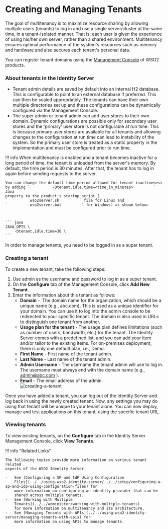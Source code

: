 # Creating and Managing Tenants

The goal of multitenancy is to maximize resource sharing by allowing
multiple users (tenants) to log in and use a single server/cluster at
the same time, in a tenant-isolated manner. That is, each user is given
the experience of using his/her own server, rather than a shared
environment. Multitenancy ensures optimal performance of the system's
resources such as memory and hardware and also secures each tenant's
personal data.

You can register tenant domains using the [Management
Console](../../setup/getting-started-with-the-management-console) of WSO2
products.

### About tenants in the Identity Server

-   Tenant admin details are saved by default into an internal H2
    database. This is configurable to point to an external database if
    preferred. This can then be scaled appropriately. The tenants can
    have their own multiple directories set up and these configurations
    can be dynamically configured via the Management Console.
-   The super admin or tenant admin can add user stores to their own
    domain. Dynamic configurations are possible only for secondary user
    stores and the 'primary' user store is not configurable at run time.
    This is because primary user stores are available for all tenants
    and allowing changes to the configuration at run time can lead to
    instability of the system. So the primary user store is treated as a
    static property in the implementation and must be configured prior
    to run time.

!!! info 
    When multitenancy is enabled and a tenant becomes inactive for a long
    period of time, the tenant is unloaded from the server's memory. By
    default, the time period is 30 minutes. After that, the tenant has to
    log in again before sending requests to the server.

    You can change the default time period allowed for tenant inactiveness
    by adding `          -Dtenant.idle.time=<time_in_minutes>         ` Java
    property to the product's startup script (
    `          wso2server.sh         ` file for Linux and
    `          wso2server.bat         ` for Windows) as shown below:

    

    ``` java
    JAVA_OPTS \
        -Dtenant.idle.time=30 \
    ```

In order to manage tenants, you need to be logged in as a super tenant.

### Creating a tenant

To create a new tenant, take the following steps:

1.  Use admin as the username and password to log in as a super tenant.
2.  On the **Configure** tab of the Management Console, click **Add New
    Tenant**.
3.  Enter the information about this tenant as follows:  
    -   **Domain** -  The domain name for the organization, which should
        be a unique name (e.g., abc.com). This is used as a unique
        identifier for your domain. You can use it to log into the admin
        console to be redirected to your specific tenant. The domain is
        also used in URLs to distinguish one tenant from another.
    -   **Usage plan for the tenant** - The usage plan defines
        limitations (such as number of users, bandwidth, etc.) for the
        tenant. The Identity Server comes with a predefined list, and
        you can add your item and/or tailor to the existing items. For
        on-premises deployment, there is only one default plan, i.e.,
        Demo.  
    -   **First Name** - First name of the tenant admin.
    -   **Last Name** - Last name of the tenant admin.
    -   **Admin Username** - The username the tenant admin will use to
        log in. The username must always end with the domain name (e.g.,
        <admin@abc.com> ).
    -   **Email** - The email address of the admin.  
        ![creating-a-tenant](../../assets/img/using-wso2-identity-server/creating-a-tenant.png)

Once you have added a tenant, you can log out of the Identity Server and
log back in using the newly created tenant. Now, any settings you may do
using that tenant will be unique to your tenant alone. You can now
deploy, manage and test applications on this tenant, using the specific
tenant URL.

### Viewing tenants

To view existing tenants, on the **Configure** tab in the Identity
Server Management Console, click **View Tenants**.

!!! info "Related Links"

    The following topics provide more information on various tenant related
    aspects of the WSO2 Identity Server.

    -   See [Configuring a SP and IdP Using Configuration
        Files](../../using-wso2-identity-server/../../setup/configuring-a-sp-and-idp-using-configuration-files) for
        more information on configuring an identity provider that can be
        shared across multiple tenants.
    -   See [Working with Multiple
        Tenants](../../administer/working-with-multiple-tenants)
        for more information on multitenancy and its architecture.
    -   See [Managing Tenants with APIs](../../using-wso2-identity-server/managing-tenants-with-apis) for
        more information on using APIs to manage tenants.
